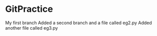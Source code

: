 # GitPractice 

My first branch
Added a second branch and a file called eg2.py
Added another file called eg3.py
